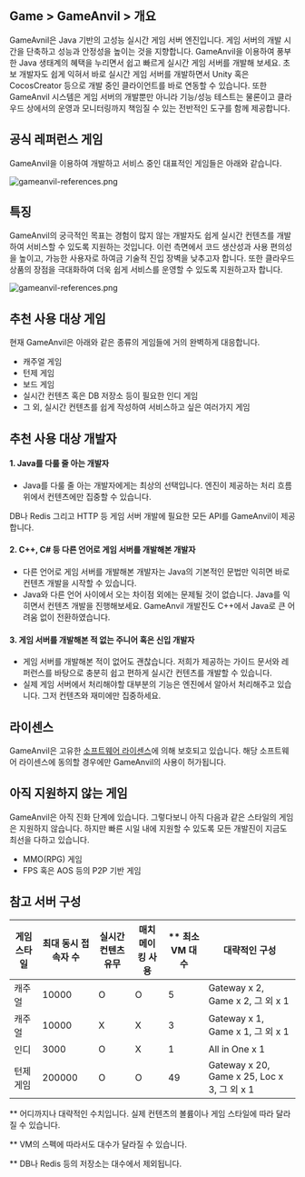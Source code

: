 ## Game > GameAnvil > 개요

GameAvnil은 Java 기반의 고성능 실시간 게임 서버 엔진입니다. 게임 서버의 개발 시간을 단축하고 성능과 안정성을 높이는 것을 지향합니다. GameAnvil을 이용하여 풍부한 Java 생태계의 혜택을 누리면서 쉽고 빠르게 실시간 게임 서버를 개발해 보세요. 초보 개발자도 쉽게 익혀서 바로 실시간 게임 서버를 개발하면서 Unity 혹은 CocosCreator 등으로 개발 중인 클라이언트를 바로 연동할 수 있습니다.  또한 GameAnvil 시스템은 게임 서버의 개발뿐만 아니라 기능/성능 테스트는 물론이고 클라우드 상에서의 운영과 모니터링까지 책임질 수 있는 전반적인 도구를 함께 제공합니다.



## 공식 레퍼런스 게임

GameAnvil을 이용하여 개발하고 서비스 중인 대표적인 게임들은 아래와 같습니다.

![gameanvil-references.png](http://static.toastoven.net/prod_gameanvil/images/gameanvil-references.png)



## 특징
GameAnvil의 궁극적인 목표는 경험이 많지 않는 개발자도 쉽게 실시간 컨텐츠를 개발하여 서비스할 수 있도록 지원하는 것입니다. 이런 측면에서 코드 생산성과 사용 편의성을 높이고, 가능한 사용자로 하여금 기술적 진입 장벽을 낮추고자 합니다. 또한 클라우드 상품의 장점을 극대화하여 더욱 쉽게 서비스를 운영할 수 있도록 지원하고자 합니다.

![gameanvil-references.png](http://static.toastoven.net/prod_gameanvil/images/overview-features.png)




## 추천 사용 대상 게임

현재 GameAnvil은 아래와 같은 종류의 게임들에 거의 완벽하게 대응합니다.

* 캐주얼 게임
* 턴제 게임
* 보드 게임
* 실시간 컨텐츠 혹은 DB 저장소 등이 필요한 인디 게임
* 그 외, 실시간 컨텐츠를 쉽게 작성하여 서비스하고 싶은 여러가지 게임



## 추천 사용 대상 개발자

####  **1. Java**를 다룰 줄 아는 개발자

* Java를 다룰 줄 아는 개발자에게는 최상의 선택입니다. 엔진이 제공하는 처리 흐름 위에서 컨텐츠에만 집중할 수 있습니다.

DB나 Redis 그리고 HTTP 등 게임 서버 개발에 필요한 모든 API를 GameAnvil이 제공합니다.

#### 2.  **C++, C#** 등 다른 언어로 게임 서버를 개발해본 개발자
  * 다른 언어로 게임 서버를 개발해본 개발자는 Java의 기본적인 문법만 익히면 바로 컨텐츠 개발을 시작할 수 있습니다. 
  * Java와 다른 언어 사이에서 오는 차이점 외에는 문제될 것이 없습니다. Java를 익히면서 컨텐츠 개발을 진행해보세요. GameAnvil 개발진도 C++에서 Java로 큰 어려움 없이 전환하였습니다.
#### 3. **게임 서버를 개발해본 적 없는 주니어 혹은 신입 개발자**
  * 게임 서버를 개발해본 적이 없어도 괜찮습니다. 저희가 제공하는 가이드 문서와 레퍼런스를 바탕으로 충분히 쉽고 편하게 실시간 컨텐츠를 개발할 수 있습니다.
  * 실제 게임 서버에서 처리해야할 대부분의 기능은 엔진에서 알아서 처리해주고 있습니다. 그저 컨텐츠와 재미에만 집중하세요.



## 라이센스

GameAnvil은 고유한 [소프트웨어 라이센스](https://gameplatform.toast.com/kr/services/gameanvil/license)에 의해 보호되고 있습니다. 해당 소프트웨어 라이센스에 동의할 경우에만 GameAnvil의 사용이 허가됩니다.




## 아직 지원하지 않는 게임
GameAnvil은 아직 진화 단계에 있습니다. 그렇다보니 아직 다음과 같은 스타일의 게임은 지원하지 않습니다. 하지만 빠른 시일 내에 지원할 수 있도록 모든 개발진이 지금도 최선을 다하고 있습니다.

* MMO(RPG) 게임
* FPS 혹은 AOS 등의 P2P 기반 게임




## 참고 서버 구성

| 게임 스타일 | 최대 동시 접속자 수 | 실시간 컨텐츠 유무 | 매치메이킹 사용 | ** 최소 VM 대수 | 대략적인 구성                               |
| ----------- | ------------------- | ------------------ | --------------- | --------------- | ------------------------------------------- |
| 캐주얼      | 10000               | O                  | O               | 5               | Gateway x 2, Game x 2, 그 외 x 1            |
| 캐주얼      | 10000               | X                  | X               | 3               | Gateway x 1, Game x 1, 그 외 x 1            |
| 인디        | 3000                | O                  | X               | 1               | All in One x 1                              |
| 턴제 게임   | 200000              | O                  | O               | 49              | Gateway x 20, Game x 25, Loc x 3, 그 외 x 1 |

** 어디까지나 대략적인 수치입니다. 실제 컨텐츠의 볼륨이나 게임 스타일에 따라 달라질 수 있습니다. 

** VM의 스펙에 따라서도 대수가 달라질 수 있습니다. 

** DB나 Redis 등의 저장소는 대수에서 제외됩니다.


